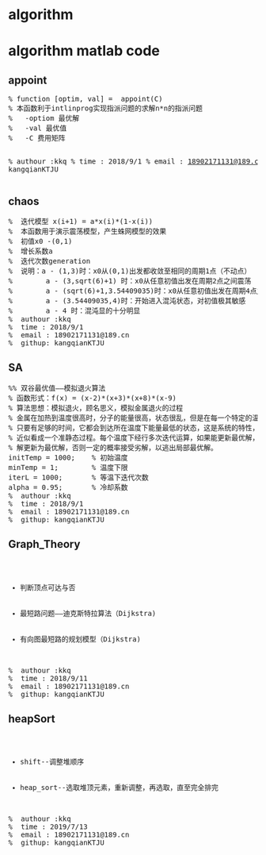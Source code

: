 # algorithm
<h1>algorithm matlab code</h1>
<h2>appoint</h2>
<pre>
% function [optim, val] =  appoint(C)
% 本函数利于intlinprog实现指派问题的求解n*n的指派问题
%   -optiom 最优解
%   -val 最优值
%   -C 费用矩阵

%  authour :kkq
%  time : 2018/9/1
%  email : 18902171131@189.cn
%  githup: kangqianKTJU
</pre>
</hr>
<h2>chaos</h2>
<pre>
%  迭代模型 x(i+1) = a*x(i)*(1-x(i))
%  本函数用于演示震荡模型，产生蛛网模型的效果
%  初值x0 -(0,1)
%  增长系数a
%  迭代次数generation
%  说明：a - (1,3)时：x0从(0,1)出发都收敛至相同的周期1点（不动点）
%        a - (3,sqrt(6)+1) 时：x0从任意初值出发在周期2点之间震荡
%        a - (sqrt(6)+1,3.54409035)时：x0从任意初值出发在周期4点之间震荡
%        a - (3.54409035,4)时：开始进入混沌状态，对初值极其敏感
%        a - 4 时：混沌显的十分明显
%  authour :kkq
%  time : 2018/9/1
%  email : 18902171131@189.cn
%  githup: kangqianKTJU
</pre>

</hr>
<h2>SA</h2>
<pre>
%% 双谷最优值——模拟退火算法
% 函数形式：f(x) = (x-2)*(x+3)*(x+8)*(x-9)
% 算法思想：模拟退火，顾名思义，模拟金属退火的过程
% 金属在加热到温度很高时，分子的能量很高，状态很乱，但是在每一个特定的温度
% 只要有足够的时间，它都会到达所在温度下能量最低的状态，这是系统的特性，可以
% 近似看成一个准静态过程。每个温度下经行多次迭代运算，如果能更新最优解，则将
% 解更新为最优解，否则一定的概率接受劣解，以逃出局部最优解。
initTemp = 1000;    % 初始温度
minTemp = 1;        % 温度下限
iterL = 1000;       % 等温下迭代次数
alpha = 0.95;       % 冷却系数
%  authour :kkq
%  time : 2018/9/1
%  email : 18902171131@189.cn
%  githup: kangqianKTJU
</pre>

</hr>
<h2>Graph_Theory</h2>
<pre>
<ul>
  <li>判断顶点可达与否</li>
  <li>最短路问题——迪克斯特拉算法（Dijkstra)</li>
  <li>有向图最短路的规划模型（Dijkstra)</li>
</ul>
%  authour :kkq
%  time : 2018/9/11
%  email : 18902171131@189.cn
%  githup: kangqianKTJU
</pre>


</hr>
<h2>heapSort</h2>
<pre>
<ul>
  <li>shift--调整堆顺序</li>
  <li>heap_sort--选取堆顶元素，重新调整，再选取，直至完全排完</li>
</ul>
%  authour :kkq
%  time : 2019/7/13
%  email : 18902171131@189.cn
%  githup: kangqianKTJU
</pre>

